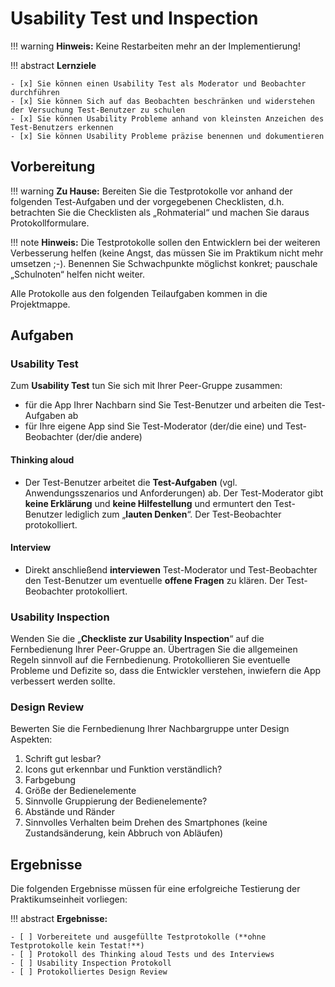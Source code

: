 # Usability Test und Inspection

!!! warning
    **Hinweis:** Keine Restarbeiten mehr an der Implementierung!

!!! abstract 
    **Lernziele**

    - [x] Sie können einen Usability Test als Moderator und Beobachter durchführen
    - [x] Sie können Sich auf das Beobachten beschränken und widerstehen der Versuchung Test-Benutzer zu schulen
    - [x] Sie können Usability Probleme anhand von kleinsten Anzeichen des Test-Benutzers erkennen
    - [x] Sie können Usability Probleme präzise benennen und dokumentieren

## Vorbereitung

!!! warning
     **Zu Hause:** Bereiten Sie die Testprotokolle vor anhand der folgenden Test-Aufgaben und der vorgegebenen Checklisten, d.h. betrachten Sie die Checklisten als „Rohmaterial“ und machen Sie daraus Protokollformulare.

!!! note
    **Hinweis:** Die Testprotokolle sollen den Entwicklern bei der weiteren Verbesserung helfen (keine Angst, das müssen Sie im Praktikum nicht mehr umsetzen ;-). Benennen Sie Schwachpunkte möglichst konkret; pauschale „Schulnoten“ helfen nicht weiter.

Alle Protokolle aus den folgenden Teilaufgaben kommen in die Projektmappe.

## Aufgaben

### Usability Test
Zum **Usability Test** tun Sie sich mit Ihrer Peer-Gruppe zusammen:

* für die App Ihrer Nachbarn sind Sie Test-Benutzer und arbeiten die Test-Aufgaben ab
* für Ihre eigene App sind Sie Test-Moderator (der/die eine) und Test-Beobachter (der/die andere)

#### Thinking aloud
* Der Test-Benutzer arbeitet die **Test-Aufgaben** (vgl. Anwendungsszenarios und Anforderungen) ab. Der Test-Moderator gibt **keine Erklärung** und **keine Hilfestellung** und ermuntert den Test-Benutzer lediglich zum „**lauten Denken**“. Der Test-Beobachter protokolliert.
#### Interview
* Direkt anschließend **interviewen** Test-Moderator und Test-Beobachter den Test-Benutzer um eventuelle **offene Fragen** zu klären. Der Test-Beobachter protokolliert.


### Usability Inspection
Wenden Sie die „**Checkliste zur Usability Inspection**“ auf die Fernbedienung Ihrer Peer-Gruppe an. Übertragen Sie die allgemeinen Regeln sinnvoll auf die Fernbedienung. Protokollieren Sie eventuelle Probleme und Defizite so, dass die Entwickler verstehen, inwiefern die App verbessert werden sollte.

### Design Review
Bewerten Sie die Fernbedienung Ihrer Nachbargruppe unter Design Aspekten:

1. Schrift gut lesbar?
2. Icons gut erkennbar und Funktion verständlich?
3. Farbgebung
4. Größe der Bedienelemente
5. Sinnvolle Gruppierung der Bedienelemente?
6. Abstände und Ränder
7. Sinnvolles Verhalten beim Drehen des Smartphones (keine Zustandsänderung, kein Abbruch von Abläufen)

## Ergebnisse

Die folgenden Ergebnisse müssen für eine erfolgreiche Testierung der Praktikumseinheit vorliegen:

!!! abstract
    __Ergebnisse:__

    - [ ] Vorbereitete und ausgefüllte Testprotokolle (**ohne Testprotokolle kein Testat!**)
    - [ ] Protokoll des Thinking aloud Tests und des Interviews
    - [ ] Usability Inspection Protokoll
    - [ ] Protokolliertes Design Review